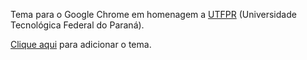 Tema para o Google Chrome em homenagem a [UTFPR](http://www.utfpr.edu.br) (Universidade Tecnológica Federal do Paraná).

[Clique aqui](https://chrome.google.com/extensions/detail/apbijbbecmmkeooidjkepejajghkimmo) para adicionar o tema.

